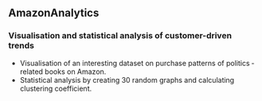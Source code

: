 ## AmazonAnalytics

### Visualisation and statistical analysis of customer-driven trends 

* Visualisation of an interesting dataset on purchase patterns of politics ­related books on Amazon.
* Statistical analysis by creating 30 random graphs and calculating clustering coefficient.
